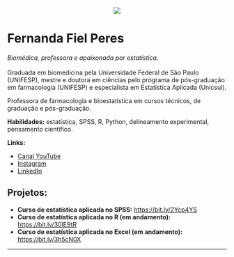 <p align="center">
  <img src="Banner2.png" >
</p>

# Fernanda Fiel Peres
*Biomédica, professora e apaixonada por estatística.*
</br></br>
Graduada em biomedicina pela Universidade Federal de São Paulo (UNIFESP), mestre e doutora em ciências pelo programa de pós-graduação em farmacologia (UNIFESP) e especialista em Estatística Aplicada (Unicsul).

Professora de farmacologia e bioestatística em cursos técnicos, de graduação e pós-graduação.

**Habilidades:** estatística, SPSS, R, Python, delineamento experimental, pensamento científico.

**Links:**
* [Canal YouTube](http://youtube.com/c/FernandaPeres)
* [Instagram](https://instagram.com/estatisticaaplicada)
* [LinkedIn](https://www.linkedin.com/in/fernandafielperes)


## Projetos:

* **Curso de estatística aplicada no SPSS:** https://bit.ly/2Ycp4YS
* **Curso de estatística aplicada no R (em andamento):** https://bit.ly/30lE9tR
* **Curso de estatística aplicada no Excel (em andamento):** https://bit.ly/3h5cN0X

---




